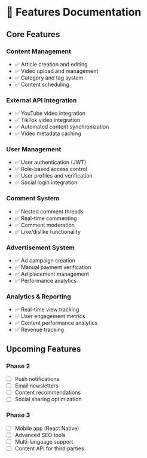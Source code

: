 # 🚀 Features Documentation

## Core Features

### Content Management
- ✅ Article creation and editing
- ✅ Video upload and management
- ✅ Category and tag system
- ✅ Content scheduling

### External API Integration
- ✅ YouTube video integration
- ✅ TikTok video integration
- ✅ Automated content synchronization
- ✅ Video metadata caching

### User Management
- ✅ User authentication (JWT)
- ✅ Role-based access control
- ✅ User profiles and verification
- ✅ Social login integration

### Comment System
- ✅ Nested comment threads
- ✅ Real-time commenting
- ✅ Comment moderation
- ✅ Like/dislike functionality

### Advertisement System
- ✅ Ad campaign creation
- ✅ Manual payment verification
- ✅ Ad placement management
- ✅ Performance analytics

### Analytics & Reporting
- ✅ Real-time view tracking
- ✅ User engagement metrics
- ✅ Content performance analytics
- ✅ Revenue tracking

## Upcoming Features

### Phase 2
- [ ] Push notifications
- [ ] Email newsletters
- [ ] Content recommendations
- [ ] Social sharing optimization

### Phase 3
- [ ] Mobile app (React Native)
- [ ] Advanced SEO tools
- [ ] Multi-language support
- [ ] Content API for third parties
